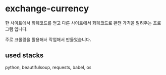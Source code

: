 # exchange-currency
한 사이트에서 화폐코드를 얻고 다른 사이트에서 화폐코드로 환전 가격을 알려주는 프로그램 입니다.

주로 크롤링을 활용해서 작업해서 만들었습니다.


## used stacks
python, beautifulsoup, requests, babel, os
